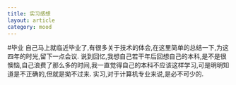 ```yaml
---
title: 实习感想
layout: article
category: mood
---
```

#毕业
自己马上就临近毕业了,有很多关于技术的体会,在这里简单的总结一下,为这四年的时光,留下一点会议.
说到回忆,我想自己若干年后回想自己的本科,是不是很懊恼,自己浪费了那么多的时间,我一直觉得自己的本科不应该这样学习,可是明明知道是不正确的,但就是拗不过来.
实习,对于计算机专业来说,是必不可少的.
